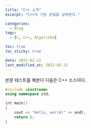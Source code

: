 ```yaml
---
title: "C++ 소개"
excerpt: "C++의 기본 문법을 살펴본다."

categories:
  - Blog
tags:
  - [C, C++, Algorithm]

toc: true
toc_sticky: true

date: 2022-02-22
last_modified_at: 2022-02-22
---
```


본문 테스트를 해본다
다음은 C++ 소스이다.

```cpp
#include <iostream>
using namespace std;

int main()
{
    cout << "Hello, world!" << endl;
    return 0;
}
```
